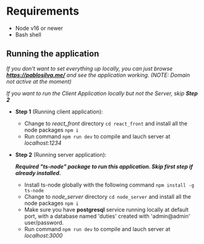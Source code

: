 # Requirements

  * Node v16 or newer
  * Bash shell

## Running the application

 *If you don't want to set everything up locally, you can just browse <b>https://pablosilva.me/</b> and see the application working. (NOTE: Domain not active at the moment)*
 
 *If you want to run the Client Application locally but not the Server, skip <b>Step 2</b>*

 * <b>Step 1</b> (Running client application):
    
   - Change to *react_front* directory `cd react_front` and install all the node packages `npm i`
   - Run command `npm run dev` to compile and lauch server at *localhost:1234*
   
 * <b>Step 2</b> (Running server application):
 
   *<b>Required "ts-node" package to run this application. Skip first step if already installed.</b>*
   
   - Install ts-node globally with the following command `npm install -g ts-node`
   - Change to *node_server* directory `cd node_server` and install all the node packages `npm i`
   - Make sure you have <b>postgresql</b> service running locally at default port, with a database named 'duties' created with 'admin@admin' user/password.
   - Run command `npm run dev` to compile and lauch server at *localhost:3000*
